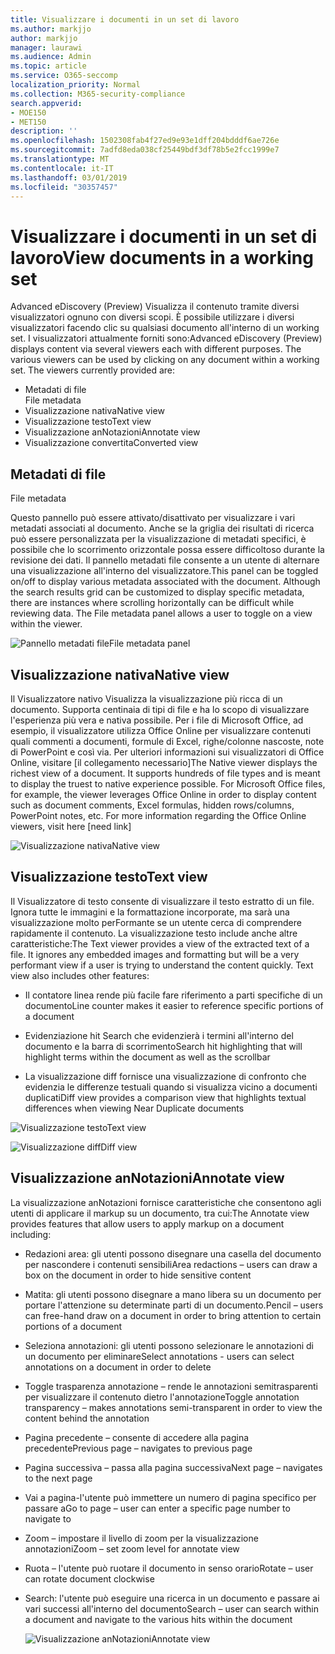 ```yaml
---
title: Visualizzare i documenti in un set di lavoro
ms.author: markjjo
author: markjjo
manager: laurawi
ms.audience: Admin
ms.topic: article
ms.service: O365-seccomp
localization_priority: Normal
ms.collection: M365-security-compliance
search.appverid:
- MOE150
- MET150
description: ''
ms.openlocfilehash: 1502308fab4f27ed9e93e1dff204bdddf6ae726e
ms.sourcegitcommit: 7adfd8eda038cf25449bdf3df78b5e2fcc1999e7
ms.translationtype: MT
ms.contentlocale: it-IT
ms.lasthandoff: 03/01/2019
ms.locfileid: "30357457"
---
```

# <a name="view-documents-in-a-working-set"></a><span data-ttu-id="b2770-102">Visualizzare i documenti in un set di lavoro</span><span class="sxs-lookup"><span data-stu-id="b2770-102">View documents in a working set</span></span>

<span data-ttu-id="b2770-p101">Advanced eDiscovery (Preview) Visualizza il contenuto tramite diversi visualizzatori ognuno con diversi scopi. È possibile utilizzare i diversi visualizzatori facendo clic su qualsiasi documento all'interno di un working set. I visualizzatori attualmente forniti sono:</span><span class="sxs-lookup"><span data-stu-id="b2770-p101">Advanced eDiscovery (Preview) displays content via several viewers each with different purposes. The various viewers can be used by clicking on any document within a working set. The viewers currently provided are:</span></span>

- <span data-ttu-id="b2770-106">Metadati di file  
</span><span class="sxs-lookup"><span data-stu-id="b2770-106">File metadata</span></span>
- <span data-ttu-id="b2770-107">Visualizzazione nativa</span><span class="sxs-lookup"><span data-stu-id="b2770-107">Native view</span></span>
- <span data-ttu-id="b2770-108">Visualizzazione testo</span><span class="sxs-lookup"><span data-stu-id="b2770-108">Text view</span></span>
- <span data-ttu-id="b2770-109">Visualizzazione anNotazioni</span><span class="sxs-lookup"><span data-stu-id="b2770-109">Annotate view</span></span>
- <span data-ttu-id="b2770-110">Visualizzazione convertita</span><span class="sxs-lookup"><span data-stu-id="b2770-110">Converted view</span></span>

## <a name="file-metadata"></a><span data-ttu-id="b2770-111">Metadati di file  
</span><span class="sxs-lookup"><span data-stu-id="b2770-111">File metadata</span></span>

<span data-ttu-id="b2770-p102">Questo pannello può essere attivato/disattivato per visualizzare i vari metadati associati al documento. Anche se la griglia dei risultati di ricerca può essere personalizzata per la visualizzazione di metadati specifici, è possibile che lo scorrimento orizzontale possa essere difficoltoso durante la revisione dei dati. Il pannello metadati file consente a un utente di alternare una visualizzazione all'interno del visualizzatore.</span><span class="sxs-lookup"><span data-stu-id="b2770-p102">This panel can be toggled on/off to display various metadata associated with the document. Although the search results grid can be customized to display specific metadata, there are instances where scrolling horizontally can be difficult while reviewing data. The File metadata panel allows a user to toggle on a view within the viewer.</span></span>

![<span data-ttu-id="b2770-115">Pannello metadati file</span><span class="sxs-lookup"><span data-stu-id="b2770-115">File metadata panel</span></span>
](../media/Reviewimage2.png)

## <a name="native-view"></a><span data-ttu-id="b2770-116">Visualizzazione nativa</span><span class="sxs-lookup"><span data-stu-id="b2770-116">Native view</span></span>

<span data-ttu-id="b2770-p103">Il Visualizzatore nativo Visualizza la visualizzazione più ricca di un documento. Supporta centinaia di tipi di file e ha lo scopo di visualizzare l'esperienza più vera e nativa possibile. Per i file di Microsoft Office, ad esempio, il visualizzatore utilizza Office Online per visualizzare contenuti quali commenti a documenti, formule di Excel, righe/colonne nascoste, note di PowerPoint e così via. Per ulteriori informazioni sui visualizzatori di Office Online, visitare \[il collegamento necessario\]</span><span class="sxs-lookup"><span data-stu-id="b2770-p103">The Native viewer displays the richest view of a document. It supports hundreds of file types and is meant to display the truest to native experience possible. For Microsoft Office files, for example, the viewer leverages Office Online in order to display content such as document comments, Excel formulas, hidden rows/columns, PowerPoint notes, etc. For more information regarding the Office Online viewers, visit here \[need link\]</span></span>

![<span data-ttu-id="b2770-120">Visualizzazione nativa</span><span class="sxs-lookup"><span data-stu-id="b2770-120">Native view</span></span>
](../media/Reviewimage3.png)

## <a name="text-view"></a><span data-ttu-id="b2770-121">Visualizzazione testo</span><span class="sxs-lookup"><span data-stu-id="b2770-121">Text view</span></span>

<span data-ttu-id="b2770-p104">Il Visualizzatore di testo consente di visualizzare il testo estratto di un file. Ignora tutte le immagini e la formattazione incorporate, ma sarà una visualizzazione molto perFormante se un utente cerca di comprendere rapidamente il contenuto. La visualizzazione testo include anche altre caratteristiche:</span><span class="sxs-lookup"><span data-stu-id="b2770-p104">The Text viewer provides a view of the extracted text of a file. It ignores any embedded images and formatting but will be a very performant view if a user is trying to understand the content quickly. Text view also includes other features:</span></span>

  - <span data-ttu-id="b2770-125">Il contatore linea rende più facile fare riferimento a parti specifiche di un documento</span><span class="sxs-lookup"><span data-stu-id="b2770-125">Line counter makes it easier to reference specific portions of a document</span></span>

  - <span data-ttu-id="b2770-126">Evidenziazione hit Search che evidenzierà i termini all'interno del documento e la barra di scorrimento</span><span class="sxs-lookup"><span data-stu-id="b2770-126">Search hit highlighting that will highlight terms within the document as well as the scrollbar</span></span>

  - <span data-ttu-id="b2770-127">La visualizzazione diff fornisce una visualizzazione di confronto che evidenzia le differenze testuali quando si visualizza vicino a documenti duplicati</span><span class="sxs-lookup"><span data-stu-id="b2770-127">Diff view provides a comparison view that highlights textual differences when viewing Near Duplicate documents</span></span>

![<span data-ttu-id="b2770-128">Visualizzazione testo</span><span class="sxs-lookup"><span data-stu-id="b2770-128">Text view</span></span>
](../media/Reviewimage4.png)

![<span data-ttu-id="b2770-129">Visualizzazione diff</span><span class="sxs-lookup"><span data-stu-id="b2770-129">Diff view</span></span>
](../media/Reviewimage5.png)

## <a name="annotate-view"></a><span data-ttu-id="b2770-130">Visualizzazione anNotazioni</span><span class="sxs-lookup"><span data-stu-id="b2770-130">Annotate view</span></span>

<span data-ttu-id="b2770-131">La visualizzazione anNotazioni fornisce caratteristiche che consentono agli utenti di applicare il markup su un documento, tra cui:</span><span class="sxs-lookup"><span data-stu-id="b2770-131">The Annotate view provides features that allow users to apply markup on a document including:</span></span>

  - <span data-ttu-id="b2770-132">Redazioni area: gli utenti possono disegnare una casella del documento per nascondere i contenuti sensibili</span><span class="sxs-lookup"><span data-stu-id="b2770-132">Area redactions – users can draw a box on the document in order to hide sensitive content</span></span>

  - <span data-ttu-id="b2770-133">Matita: gli utenti possono disegnare a mano libera su un documento per portare l'attenzione su determinate parti di un documento.</span><span class="sxs-lookup"><span data-stu-id="b2770-133">Pencil – users can free-hand draw on a document in order to bring attention to certain portions of a document</span></span>

  - <span data-ttu-id="b2770-134">Seleziona annotazioni: gli utenti possono selezionare le annotazioni di un documento per eliminare</span><span class="sxs-lookup"><span data-stu-id="b2770-134">Select annotations - users can select annotations on a document in order to delete</span></span>

  - <span data-ttu-id="b2770-135">Toggle trasparenza annotazione – rende le annotazioni semitrasparenti per visualizzare il contenuto dietro l'annotazione</span><span class="sxs-lookup"><span data-stu-id="b2770-135">Toggle annotation transparency – makes annotations semi-transparent in order to view the content behind the annotation</span></span>

  - <span data-ttu-id="b2770-136">Pagina precedente – consente di accedere alla pagina precedente</span><span class="sxs-lookup"><span data-stu-id="b2770-136">Previous page – navigates to previous page</span></span>

  - <span data-ttu-id="b2770-137">Pagina successiva – passa alla pagina successiva</span><span class="sxs-lookup"><span data-stu-id="b2770-137">Next page – navigates to the next page</span></span>

  - <span data-ttu-id="b2770-138">Vai a pagina-l'utente può immettere un numero di pagina specifico per passare a</span><span class="sxs-lookup"><span data-stu-id="b2770-138">Go to page – user can enter a specific page number to navigate to</span></span>

  - <span data-ttu-id="b2770-139">Zoom – impostare il livello di zoom per la visualizzazione annotazioni</span><span class="sxs-lookup"><span data-stu-id="b2770-139">Zoom – set zoom level for annotate view</span></span>

  - <span data-ttu-id="b2770-140">Ruota – l'utente può ruotare il documento in senso orario</span><span class="sxs-lookup"><span data-stu-id="b2770-140">Rotate – user can rotate document clockwise</span></span>

  - <span data-ttu-id="b2770-141">Search: l'utente può eseguire una ricerca in un documento e passare ai vari successi all'interno del documento</span><span class="sxs-lookup"><span data-stu-id="b2770-141">Search – user can search within a document and navigate to the various hits within the document</span></span>
    
    ![<span data-ttu-id="b2770-142">Visualizzazione anNotazioni</span><span class="sxs-lookup"><span data-stu-id="b2770-142">Annotate view</span></span>
    ](../media/Reviewimage1.png)